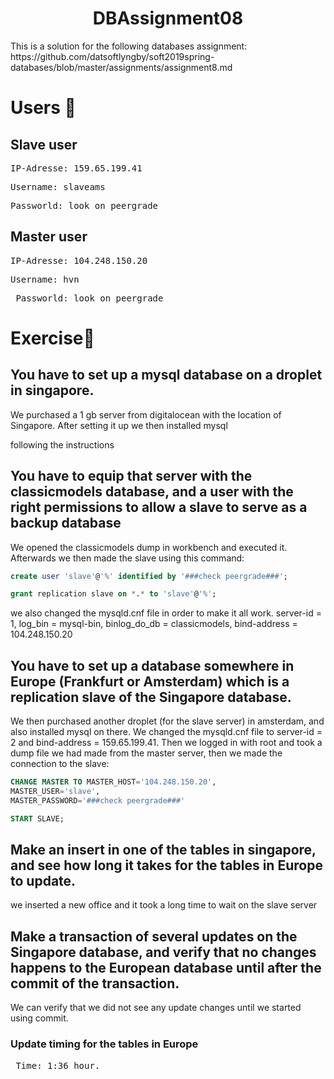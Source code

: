 <h1 align="center">DBAssignment08</h1>

<p>This is a solution for the following databases assignment: https://github.com/datsoftlyngby/soft2019spring-databases/blob/master/assignments/assignment8.md </p>

<h1>Users <g-emoji class="g-emoji" alias="page_with_curl" fallback-src="https://github.githubassets.com/images/icons/emoji/unicode/1f4c3.png">📃</g-emoji></h1>

<h2>Slave user</h2>

<pre>
IP-Adresse: 159.65.199.41
</pre>
  
<pre>
Username: slaveams
</pre>
  
<pre>
Passworld: look on peergrade
</pre>
 
 <h2>Master user</h2>
   
<pre>
IP-Adresse: 104.248.150.20
</pre>
 
<pre>
Username: hvn
</pre>
 
<pre>
 Passworld: look on peergrade
</pre>

<h1>Exercise<g-emoji class="g-emoji" alias="checkered_flag" fallback-src="https://github.githubassets.com/images/icons/emoji/unicode/1f3c1.png">🏁</g-emoji></h1>

<h2>You have to set up a mysql database on a droplet in singapore.</h2>

<p>We purchased a 1 gb server from digitalocean with the location of Singapore. After setting it up we then installed mysql 
  
following the instructions</p>

<h2>You have to equip that server with
the classicmodels database, and
a user with the right permissions to allow a slave to serve as a backup database</h2>

<p>We opened the classicmodels dump in workbench and executed it. Afterwards we then made the slave using this command: </p>

```sql
create user 'slave'@'%' identified by '###check peergrade###';

grant replication slave on *.* to 'slave'@'%';
```
<p>we also changed the mysqld.cnf file in order to make it all work. server-id		= 1, log_bin			= mysql-bin,
binlog_do_db		= classicmodels, bind-address		= 104.248.150.20</p>

<h2>You have to set up a database somewhere in Europe (Frankfurt or Amsterdam) which is a replication slave of the Singapore database.
</h2>

<p>We then purchased another droplet (for the slave server) in amsterdam, and also installed mysql on there.
We changed the mysqld.cnf file to server-id = 2 and bind-address = 159.65.199.41. Then we logged in with root and took a dump file we had made from the master server, then we made the connection to the slave:</p>
  
  ```sql
  CHANGE MASTER TO MASTER_HOST='104.248.150.20',
  MASTER_USER='slave',
  MASTER_PASSWORD='###check peergrade###'
  ```
  ```sql
  START SLAVE;
   ```

<h2>Make an insert in one of the tables in singapore, and see how long it takes for the tables in Europe to update.</h2>

<p>we inserted a new office and it took a long time to wait on the slave server</p>

<h2>Make a transaction of several updates on the Singapore database, and verify that no changes happens to the European database until after the commit of the transaction.</h2>

<p>We can verify that we did not see any update changes until we started using commit.</p>

 <h3>Update timing for the tables in Europe</h3>
 
 <pre>
 Time: 1:36 hour.
</pre>

